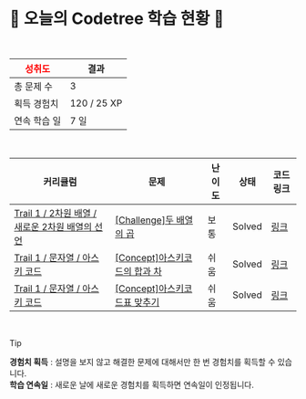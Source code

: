 # 🌲 오늘의 Codetree 학습 현황 🌲

<br />

| <span style="color:red;display:block;text-align:center;"> **성취도**</span> | 결과 |
|---|---|
| 총 문제 수 | 3 |
| 획득 경험치 | 120 / 25 XP |
| 연속 학습 일 | 7 일 |

<br />

|커리큘럼|문제|난이도|상태|코드 링크|
|---|---|---|---|---|
|[Trail 1 / 2차원 배열 / 새로운 2차원 배열의 선언](https://www.codetree.ai/trail-info/novice-low/)|[[Challenge]두 배열의 곱](https://www.codetree.ai/trails/complete/curated-cards/challenge-multiple-of-two-arrays/)|보통|Solved|[링크](https://github.com/kugorang/codetree-TILs/blob/main/250224/%EB%91%90%20%EB%B0%B0%EC%97%B4%EC%9D%98%20%EA%B3%B1/multiple-of-two-arrays.cpp)|
|[Trail 1 / 문자열 / 아스키 코드](https://www.codetree.ai/trail-info/novice-low/)|[[Concept]아스키코드의 합과 차](https://www.codetree.ai/trails/complete/curated-cards/intro-sum-and-subtract-in-ASCII/)|쉬움|Solved|[링크](https://github.com/kugorang/codetree-TILs/blob/main/250224/%EC%95%84%EC%8A%A4%ED%82%A4%EC%BD%94%EB%93%9C%EC%9D%98%20%ED%95%A9%EA%B3%BC%20%EC%B0%A8/sum-and-subtract-in-ASCII.cpp)|
|[Trail 1 / 문자열 / 아스키 코드](https://www.codetree.ai/trail-info/novice-low/)|[[Concept]아스키코드표 맞추기](https://www.codetree.ai/trails/complete/curated-cards/intro-chart-of-ASCII/)|쉬움|Solved|[링크](https://github.com/kugorang/codetree-TILs/blob/main/250224/%EC%95%84%EC%8A%A4%ED%82%A4%EC%BD%94%EB%93%9C%ED%91%9C%20%EB%A7%9E%EC%B6%94%EA%B8%B0/chart-of-ASCII.cpp)|


<br />

> [!TIP]
> **경험치 획득** : 설명을 보지 않고 해결한 문제에 대해서만 한 번 경험치를 획득할 수 있습니다.  
> **학습 연속일** : 새로운 날에 새로운 경험치를 획득하면 연속일이 인정됩니다.


